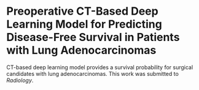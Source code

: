 # Preoperative CT-Based Deep Learning Model for Predicting Disease-Free Survival in Patients with Lung Adenocarcinomas
CT-based deep learning model provides a survival probability for surgical candidates with lung adenocarcinomas. This work was submitted to <i>Radiology</i>.
